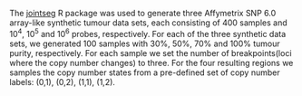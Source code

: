 The [jointseg](https://github.com/rforge/jointseg) R package  was used to generate three Affymetrix SNP 6.0 array-like synthetic tumour data sets, each consisting of 400 samples and 10<sup>4</sup>, 10<sup>5</sup> and 10<sup>6</sup> probes, respectively. 
For each of the three synthetic data sets, we generated 100 samples with 30%, 50%, 70% and 100% tumour purity, respectively. For each sample we set the number of breakpoints(loci where the copy number changes) to three. For the four resulting regions we samples the copy number states from a pre-defined set of copy number labels: (0,1), (0,2), (1,1), (1,2).
